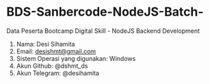 # BDS-Sanbercode-NodeJS-Batch-

Data Peserta Bootcamp Digital Skill - NodeJS Backend Development
1. Nama: Desi Sihamita
2. Email: desishmt@gmail.com
3. Sistem Operasi yang digunakan: Windows
4. Akun Github: @dshmt_ds
5. Akun Telegram: @desihamita
